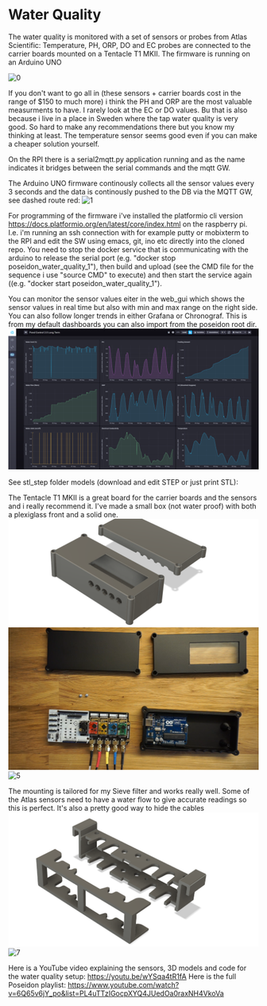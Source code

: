 # Water Quality

The water quality is monitored with a set of sensors or probes from Atlas Scientific: Temperature, PH, ORP, DO and EC probes are connected to the carrier boards mounted on a Tentacle T1 MKII. The firmware is running on an Arduino UNO 

![0](https://github.com/boanjo/boanjo.github.io/blob/master/poseidon_atlas_sandwich.PNG?raw=true "Atlas sensors with mounting in the Sieve filter")

If you don't want to go all in (these sensors + carrier boards cost in the range of $150 to much more) i think the PH and ORP are the most valuable measurments to have. I rarely look at the EC or DO values. Bu that is also because i live in a place in Sweden where the tap water quality is very good. So hard to make any recommendations there but you know my thinking at least. The temperature sensor seems good even if you can make a cheaper solution yourself.

On the RPI there is a serial2mqtt.py application running and as the name indicates it bridges between the serial commands and the mqtt GW.

The Arduino UNO firmware continously collects all the sensor values every 3 seconds and the data is continously pushed to the DB via the MQTT GW, see dashed route red:
![1](https://github.com/boanjo/boanjo.github.io/blob/master/poseidon_water_quality_route.png?raw=true "Sensor route")

For programming of the firmware i've installed the platformio cli version https://docs.platformio.org/en/latest/core/index.html on the raspberry pi. I.e. i'm running an ssh connection with for example putty or mobixterm to the RPI and edit the SW using emacs, git, ino etc directly into the cloned repo. You need to stop the docker service that is communicating with the arduino to release the serial port (e.g. "docker stop poseidon_water_quality_1"), then build and upload (see the CMD file for the sequence i use "source CMD" to execute) and then start the service again ((e.g. "docker start poseidon_water_quality_1").

You can monitor the sensor values eiter in the web_gui which shows the sensor values in real time but also with min and max range on the right side. You can also follow longer trends in either Grafana or Chronograf. This is from my default dashboards you can also import from the poseidon root dir.
![2](https://github.com/boanjo/boanjo.github.io/blob/master/poseidon_sensor_details.png?raw=true "Sensor Details")


See stl_step folder models (download and edit STEP or just print STL):

The Tentacle T1 MKII is a great board for the carrier boards and the sensors and i really recommend it. I've made a small box (not water proof) with both a plexiglass front and a solid one.
![3](https://github.com/boanjo/boanjo.github.io/blob/master/poseidon_model_tentacle.PNG?raw=true "Tentacle T1 MKII box model")
![4](https://github.com/boanjo/boanjo.github.io/blob/master/poseidon_quality_box.PNG?raw=true "Tentacle T1 MKII box")
![5](https://github.com/boanjo/boanjo.github.io/blob/master/poseidon_tentacle_t1.PNG?raw=true "Hidden electronics")



The mounting is tailored for my Sieve filter and works really well. Some of the Atlas sensors need to have a water flow to give accurate readings so this is perfect. It's also a pretty good way to hide the cables
![6](https://github.com/boanjo/boanjo.github.io/blob/master/poseidon_model_atlas_sensors.PNG?raw=true "Atlas sensors mounting model")
![7](https://github.com/boanjo/boanjo.github.io/blob/master/poseidon_quality_mounting_live_2.PNG?raw=true "Sieve filter")

Here is a YouTube video explaining the sensors, 3D models and code for the water quality setup: https://youtu.be/wYSqa4tR1fA 
Here is the full Poseidon playlist: https://www.youtube.com/watch?v=6Q65v6jY_po&list=PL4uTTzIGocpXYQ4JUedOa0raxNH4VkoVa
